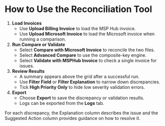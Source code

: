 # How to Use the Reconciliation Tool

1. **Load Invoices**
   - Use **Upload Billing Invoice** to load the MSP Hub invoice.
   - Use **Upload Microsoft Invoice** to load the Microsoft invoice when running a comparison.
2. **Run Compare or Validate**
   - Select **Compare with Microsoft Invoice** to reconcile the two files.
   - Select **Advanced Compare** to use the composite-key engine.
   - Select **Validate with MSPHub Invoice** to check a single invoice for issues.
3. **Review Results**
   - A summary appears above the grid after a successful run.
   - Use **Filter Field** or **Filter Explanation** to narrow down discrepancies.
   - Tick **High Priority Only** to hide low severity validation errors.
4. **Export**
   - Choose **Export** to save the discrepancy or validation results.
   - Logs can be exported from the **Logs** tab.

For each discrepancy, the Explanation column describes the issue and the Suggested Action column provides guidance on how to resolve it.
